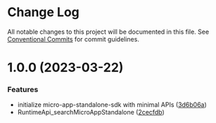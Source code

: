 # Change Log

All notable changes to this project will be documented in this file.
See [Conventional Commits](https://conventionalcommits.org) for commit guidelines.

# 1.0.0 (2023-03-22)


### Features

* initialize micro-app-standalone-sdk with minimal APIs ([3d6b06a](https://github.com/easyops-cn/next-core/commit/3d6b06a58dc2123b77e39a8185b1b8a7970396b2))
* RuntimeApi_searchMicroAppStandalone ([2cecfdb](https://github.com/easyops-cn/next-core/commit/2cecfdb37728753755000c83778fec7eb6e8013d))
